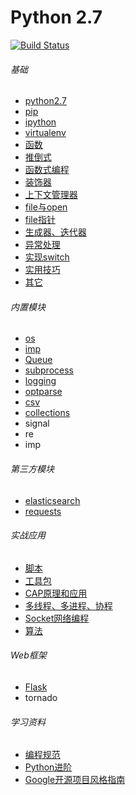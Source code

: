 Python 2.7
============================
[![Build Status](https://travis-ci.org/justjavac/free-programming-books-zh_CN.svg?branch=master)](https://travis-ci.org/justjavac/free-programming-books-zh_CN)

###### 基础
*  [python2.7](https://github.com/467754239/python/blob/master/basic/python2.7.md)
*  [pip](https://github.com/467754239/python/blob/master/basic/pip.md)
*  [ipython](https://github.com/467754239/python/blob/master/basic/ipython.md)
*  [virtualenv](https://github.com/467754239/python/blob/master/basic/virtualenv.md)
*  [函数](https://github.com/467754239/python/blob/master/basic/function_program.md)
*  [推倒式](https://github.com/467754239/python/blob/master/basic/analytical.md)
*  [函数式编程](https://github.com/467754239/python/blob/master/basic/function_program.md)
*  [装饰器](https://github.com/467754239/python/blob/master/basic/decorate.md)
*  [上下文管理器](https://github.com/467754239/python/blob/master/basic/context_manager.md)
*  [file与open](https://github.com/467754239/python/blob/master/basic/file.md)
*  [file指针](https://github.com/467754239/python/blob/master/basic/file_pos.md)
*  [生成器、迭代器](https://github.com/467754239/python/blob/master/basic/generator.md)
*  [异常处理](https://github.com/467754239/python/blob/master/basic/exception.md)
*  [实现switch](https://github.com/467754239/python/blob/master/basic/switch.md)
*  [实用技巧](https://github.com/467754239/python/blob/master/basic/practical_skills.md)
*  [其它](https://github.com/467754239/python/blob/master/basic/other.md)

###### 内置模块
* [os](./builtin_module/os.md)
* [imp](./builtin_module/imp.md)
* [Queue](./builtin_module/queue.md)
* [subprocess](./builtin_module/subprocess.md)
* [logging](./builtin_module/logging.md)
* [optparse](http://467754239.blog.51cto.com/4878013/1619323)
* [csv](./builtin_module/csv.md)
* [collections](./builtin_module/collections.md)
* signal
* re 
* imp
    
###### 第三方模块
* [elasticsearch](https://github.com/467754239/python/blob/master/elasticsearch)
* [requests](https://github.com/467754239/python/blob/master/third_party_module/requests_python.py)
    
###### 实战应用
* [脚本](https://github.com/467754239/python/blob/master/scripts)
* [工具包](https://github.com/467754239/python/blob/master/opstools)
* [CAP原理和应用](https://github.com/467754239/python/blob/master/cap)
* [多线程、多进程、协程](https://github.com/467754239/python/blob/master/threads)
* [Socket网络编程](https://github.com/467754239/python/blob/master/socket)
* [算法](https://github.com/467754239/python/blob/master/algorithm)

###### Web框架
* [Flask](https://github.com/467754239/python/blob/master/flask)
* tornado

###### 学习资料
* [编程规范](https://github.com/467754239/python/blob/master/books/编程规范)
* [Python进阶](https://github.com/467754239/python/blob/master/books/interpy-zh.pdf)
* [Google开源项目风格指南](http://zh-google-styleguide.readthedocs.io/en/latest/contents/)
